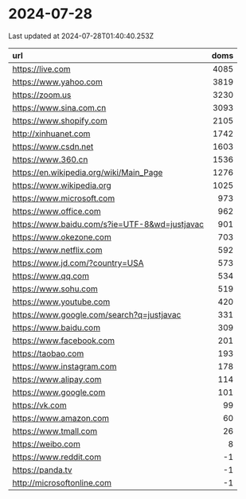 # 2024-07-28

<!-- BEGIN -->
Last updated at 2024-07-28T01:40:40.253Z

url | doms
:- | -:
https://live.com | 4085
https://www.yahoo.com | 3819
https://zoom.us | 3230
https://www.sina.com.cn | 3093
https://www.shopify.com | 2105
http://xinhuanet.com | 1742
https://www.csdn.net | 1603
https://www.360.cn | 1536
https://en.wikipedia.org/wiki/Main_Page | 1276
https://www.wikipedia.org | 1025
https://www.microsoft.com | 973
https://www.office.com | 962
https://www.baidu.com/s?ie=UTF-8&wd=justjavac | 901
https://www.okezone.com | 703
https://www.netflix.com | 592
https://www.jd.com/?country=USA | 573
https://www.qq.com | 534
https://www.sohu.com | 519
https://www.youtube.com | 420
https://www.google.com/search?q=justjavac | 331
https://www.baidu.com | 309
https://www.facebook.com | 201
https://taobao.com | 193
https://www.instagram.com | 178
https://www.alipay.com | 114
https://www.google.com | 101
https://vk.com | 99
https://www.amazon.com | 60
https://www.tmall.com | 26
https://weibo.com | 8
https://www.reddit.com | -1
https://panda.tv | -1
http://microsoftonline.com | -1
<!-- END -->
